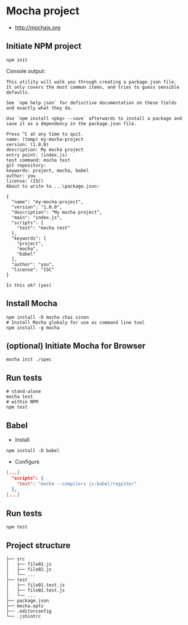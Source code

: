 # Mocha project

- http://mochajs.org

## Initiate NPM project

```shell
npm init
```

Console output:

```shell
This utility will walk you through creating a package.json file.
It only covers the most common items, and tries to guess sensible defaults.

See `npm help json` for definitive documentation on these fields
and exactly what they do.

Use `npm install <pkg> --save` afterwards to install a package and
save it as a dependency in the package.json file.

Press ^C at any time to quit.
name: (temp) my-mocha-project
version: (1.0.0)
description: My mocha project
entry point: (index.js)
test command: mocha test
git repository:
keywords: project, mocha, babel
author: you
license: (ISC)
About to write to ...\package.json:

{
  "name": "my-mocha-project",
  "version": "1.0.0",
  "description": "My mocha project",
  "main": "index.js",
  "scripts": {
    "test": "mocha test"
  },
  "keywords": [
    "project",
    "mocha",
    "babel"
  ],
  "author": "you",
  "license": "ISC"
}

Is this ok? (yes)
```

## Install Mocha

```shell
npm install -D mocha chai sinon
# Install Mocha globaly for use as command line tool
npm install -g mocha
```

## (optional) Initiate Mocha for Browser

```shell
mocha init ./spec
```

## Run tests

```shell
# stand-alone
mocha test
# within NPM
npm test
```

## Babel

- Install

```shell
npm install -D babel
```

- Configure

```json
[...]
  "scripts": {
    "test": "mocha --compilers js:babel/register"
  },
[...]
```


## Run tests

```shell
npm test
```


## Project structure

```
├── src
│   ├── file01.js
│   ├── file02.js
│   └── ...
├── test
│   ├── file01.test.js
│   ├── file02.test.js
│   └── ...
├── package.json
├── mocha.opts
├── .editorconfig
└── .jshintrc
```
